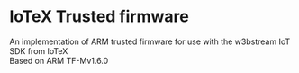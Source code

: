 # IoTeX Trusted firmware
An implementation of ARM trusted firmware for use with the w3bstream IoT SDK from IoTeX  
Based on ARM TF-Mv1.6.0
